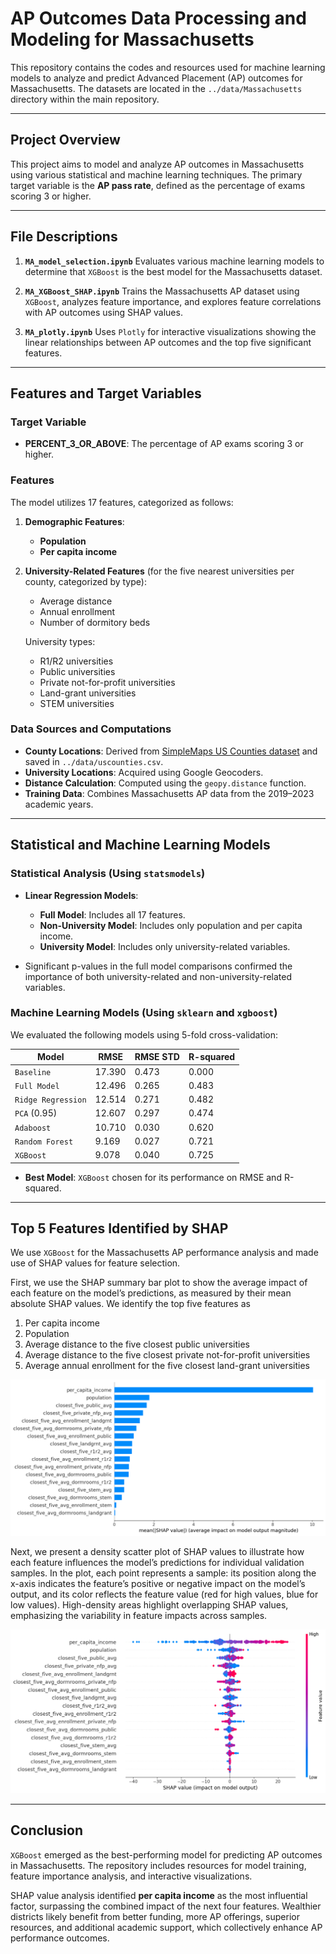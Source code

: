 # AP Outcomes Data Processing and Modeling for Massachusetts

This repository contains the codes and resources used for machine learning models to analyze and predict Advanced Placement (AP) outcomes for Massachusetts. The datasets are located in the `../data/Massachusetts` directory within the main repository.

---

## Project Overview

This project aims to model and analyze AP outcomes in Massachusetts using various statistical and machine learning techniques. The primary target variable is the **AP pass rate**, defined as the percentage of exams scoring 3 or higher.

---

## File Descriptions

1. **`MA_model_selection.ipynb`**
   Evaluates various machine learning models to determine that `XGBoost` is the best model for the Massachusetts dataset.

2. **`MA_XGBoost_SHAP.ipynb`**
   Trains the Massachusetts AP dataset using `XGBoost`, analyzes feature importance, and explores feature correlations with AP outcomes using SHAP values.

3. **`MA_plotly.ipynb`**
   Uses `Plotly` for interactive visualizations showing the linear relationships between AP outcomes and the top five significant features.

---

## Features and Target Variables

### Target Variable
- **PERCENT_3_OR_ABOVE**: The percentage of AP exams scoring 3 or higher.

### Features
The model utilizes 17 features, categorized as follows:

1. **Demographic Features**:
   - **Population**
   - **Per capita income**

2. **University-Related Features** (for the five nearest universities per county, categorized by type):
   - Average distance
   - Annual enrollment
   - Number of dormitory beds

   University types:
   - R1/R2 universities
   - Public universities
   - Private not-for-profit universities
   - Land-grant universities
   - STEM universities

### Data Sources and Computations
- **County Locations**: Derived from [SimpleMaps US Counties dataset](https://simplemaps.com/data/us-counties) and saved in `../data/uscounties.csv`.
- **University Locations**: Acquired using Google Geocoders.
- **Distance Calculation**: Computed using the `geopy.distance` function.
- **Training Data**: Combines Massachusetts AP data from the 2019–2023 academic years.

---

## Statistical and Machine Learning Models

### Statistical Analysis (Using `statsmodels`)
- **Linear Regression Models**:
  - **Full Model**: Includes all 17 features.
  - **Non-University Model**: Includes only population and per capita income.
  - **University Model**: Includes only university-related variables.

- Significant p-values in the full model comparisons confirmed the importance of both university-related and non-university-related variables.

### Machine Learning Models (Using `sklearn` and `xgboost`)
We evaluated the following models using 5-fold cross-validation:

| Model                 | RMSE   | RMSE STD | R-squared |
|-----------------------|--------|----------|-----------|
| `Baseline`            | 17.390 | 0.473    | 0.000     |
| `Full Model`          | 12.496 | 0.265    | 0.483     |
| `Ridge Regression`    | 12.514 | 0.271    | 0.482     |
| `PCA` (0.95)          | 12.607 | 0.297    | 0.474     |
| `Adaboost`            | 10.710 | 0.030    | 0.620     |
| `Random Forest`       | 9.169  | 0.027    | 0.721     |
| `XGBoost`             | 9.078  | 0.040    | 0.725     |

- **Best Model**: `XGBoost` chosen for its performance on RMSE and R-squared.

---

## Top 5 Features Identified by SHAP

We use `XGBoost` for the Massachusetts AP performance analysis and made use of SHAP values for feature selection. 

First, we use the SHAP summary bar plot to show the average impact of each feature on the model’s predictions, as measured by their mean absolute SHAP values. We identify the top five features as
1. Per capita income
2. Population
3. Average distance to the five closest public universities
4. Average distance to the five closest private not-for-profit universities
5. Average annual enrollment for the five closest land-grant universities

![SHAP Image](shap_summary_plot_bar.png)


Next, we present a density scatter plot of SHAP values to illustrate how each feature influences the model’s predictions for individual validation samples. In the plot, each point represents a sample: its position along the x-axis indicates the feature’s positive or negative impact on the model’s output, and its color reflects the feature value (red for high values, blue for low values). High-density areas highlight overlapping SHAP values, emphasizing the variability in feature impacts across samples.

![SHAP Image](shap_summary_plot_density_scatter.png)

---

## Conclusion
`XGBoost` emerged as the best-performing model for predicting AP outcomes in Massachusetts. The repository includes resources for model training, feature importance analysis, and interactive visualizations.

SHAP value analysis identified **per capita income** as the most influential factor, surpassing the combined impact of the next four features. Wealthier districts likely benefit from better funding, more AP offerings, superior resources, and additional academic support, which collectively enhance AP performance outcomes.